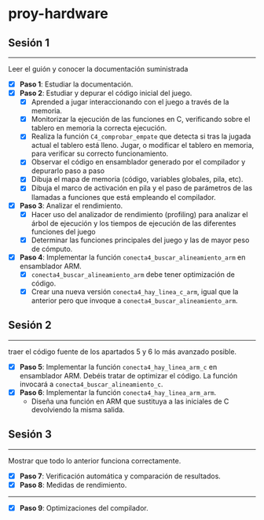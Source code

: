 ﻿# proy-hardware
## Sesión 1
---
Leer el guión y conocer la documentación suministrada

- [x] **Paso 1**: Estudiar la documentación.
- [x] **Paso 2**: Estudiar y depurar el código inicial del juego.
  - [x] Aprended a jugar interaccionando con el juego a través de la memoria.
  - [x] Monitorizar la ejecución de las funciones en C, verificando sobre el tablero en memoria la correcta ejecución.
  - [x] Realiza la función `C4_comprobar_empate` que detecta si tras la jugada actual el tablero está lleno.
   Jugar, o modificar el tablero en memoria, para verificar su correcto funcionamiento.
  - [x] Observar el código en ensamblador generado por el compilador y depurarlo paso a paso
  - [x] Dibuja el mapa de memoria (código, variables globales, pila, etc). 
  - [x] Dibuja el marco de activación en pila y el paso de parámetros de las llamadas a funciones que está empleando el compilador.
- [x] **Paso 3**: Analizar el rendimiento. 
  - [x] Hacer uso del analizador de rendimiento (profiling) para analizar el árbol de ejecución y los tiempos de ejecución de las diferentes funciones del juego
  - [x] Determinar las funciones principales del juego y las de mayor peso de cómputo.
- [x] **Paso 4**: Implementar la función `conecta4_buscar_alineamiento_arm` en ensamblador ARM.
  - [x] `conecta4_buscar_alineamiento_arm` debe tener optimización de código. 
  - [x] Crear una nueva versión `conecta4_hay_linea_c_arm`, igual que la anterior pero que invoque a `conecta4_buscar_alineamiento_arm`.

## Sesión 2
---
traer el código fuente de los apartados 5 y 6 lo más avanzado posible.

- [x] **Paso 5**: Implementar la función `conecta4_hay_linea_arm_c` en ensamblador ARM. Debéis tratar de optimizar el código. La función invocará a `conecta4_buscar_alineamiento_c`.
- [x] **Paso 6**: Implementar la función `conecta4_hay_linea_arm_arm`. 
  - Diseña una función en ARM que sustituya a las iniciales de C devolviendo la misma salida.

## Sesión 3
---
Mostrar que todo lo anterior funciona correctamente.

- [x] **Paso 7**: Verificación automática y comparación de resultados.
- [x] **Paso 8**: Medidas de rendimiento.
---
- [x] **Paso 9**: Optimizaciones del compilador.
